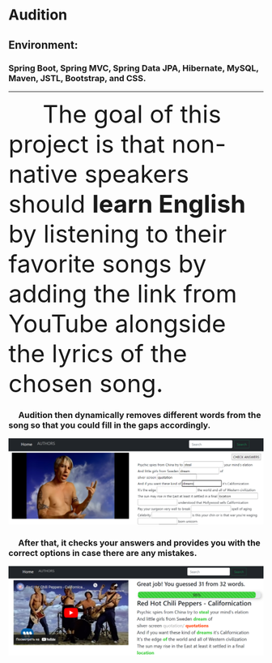 # Audition
## Environment:
### Spring Boot, Spring MVC, Spring Data JPA, Hibernate, MySQL, Maven, JSTL, Bootstrap, and CSS.

___

 <font size = 7> &nbsp;&nbsp;&nbsp;&nbsp;&nbsp;The goal of this project is that non-native speakers should <b>learn English</b> by listening to their favorite songs by adding the link from YouTube alongside the lyrics of the chosen song.</font>

<h3>
 &nbsp;&nbsp;&nbsp;&nbsp;&nbsp;<b>Audition</b> then dynamically removes different words from the song so that you could fill in the gaps accordingly. 
</h3>

![Image1](images/Audition%201.png)

<h3>
&nbsp;&nbsp;&nbsp;&nbsp;&nbsp;After that, it <b>checks your answers</b> and provides you with the correct options in case there are any mistakes.
</h3>

![Image1](images/Audition%202.png)


